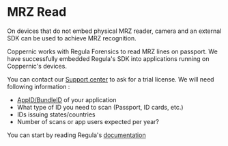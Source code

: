 # MRZ Read

On devices that do not embed physical MRZ reader, camera and an external SDK can be used
to achieve MRZ recognition.

Coppernic works with Regula Forensics to read MRZ lines on passport. We have
successfully embedded Regula's SDK into applications running on Coppernic's devices.

You can contact our [Support center](https://support.coppernic.fr/index.php)
to ask for a trial license. We will need following information :

- [AppID/BundleID](https://developer.android.com/studio/build/application-id) of your application
- What type of ID you need to scan (Passport, ID cards, etc.)
- IDs issuing states/countries
- Number of scans or app users expected per year?

You can start by reading Regula's [documentation](https://docs.regulaforensics.com/home/)
